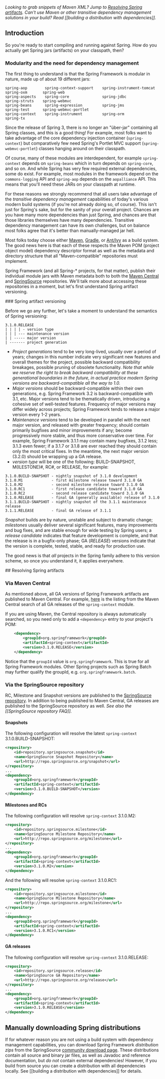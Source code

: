 _Looking to grab snippets of Maven XML? Jump to [Resolving Spring artifacts](#wiki-resolving-spring-artifacts). Can't use Maven or other transitive dependency management solutions in your build? Read [[building a distribution with dependencies]]._

## Introduction

So you're ready to start compiling and running against Spring. How do you actually get Spring jars (artifacts) on your classpath, then?

### Modularity and the need for dependency management

The first thing to understand is that the Spring Framework is modular in nature, made up of about 19 different jars:

    spring-aop        spring-context-support    spring-instrument-tomcat    spring-oxm       spring-web
    spring-aspects    spring-core               spring-jdbc                 spring-struts    spring-webmvc
    spring-beans      spring-expression         spring-jms                  spring-test      spring-webmvc-portlet
    spring-context    spring-instrument         spring-orm                  spring-tx

Since the release of Spring 3, there is no longer an "über-jar" containing all Spring classes, and this is a good thing!  For example, most folks want to take advantage of the core dependency injection container (`spring-context`) but comparatively few need Spring's Portlet MVC support (`spring-webmvc-portlet`) classes hanging around on their classpath.

Of course, many of these modules are interdependent, for example `spring-context` depends on `spring-beans` which in turn depends on `spring-core`, and so on.  And while Spring has very few required external dependencies, some do exist. For example, most modules in the framework depend on the `commons-logging` API and `spring-aop` depends on the `aopalliance` API.  This means that you'll need these JARs on your classpath at runtime.

For these reasons we strongly recommend that all users take advantage of the _transitive dependency management_ capabilities of today's various modern build systems (if you're not already doing so, of course).  This isn't just for Spring's sake, but for the sanity of your overall project. Chances are you have many more dependencies than just Spring, and chances are that those libraries themselves have many dependencies.  Transitive dependency management can have its own challenges, but on balance most folks agree that it's better than manually-managed jar hell.

Most folks today choose either [Maven](http://maven.apache.org), [Gradle](http://gradle.org), or [Ant/Ivy](http://ant.apache.org/ivy) as a build system.  The good news here is that each of these respects the Maven POM (project object model) dependency descriptor format as well as the metadata and directory structure that all "Maven-compatible" repositories must implement.

Spring Framework (and all Spring-* projects, for that matter), publish their individual module jars with Maven metadata both to both the [Maven Central](http://search.maven.org) and [SpringSource](http://repo.springsource.org/) repositories.  We'll talk more about accessing these repositories in a moment, but let's first understand Spring artifact versioning.

<a name="wiki-artifact_versioning"/>
### Spring artifact versioning

Before we go any further, let's take a moment to understand the semantics of Spring versioning:

    3.1.0.RELEASE
    | | | | - version type
    | | | --- maintenance version
    | | ----- major version
    | ------- project generation

* *Project generations* tend to be very long-lived, usually over a period of years; changes in this number indicate very significant new features and overall themes for the project, possible backward compatibility breakages, possible pruning of obsolete functionality.  _Note that while we reserve the right to break backward compatibility at these generational boundaries in the future, in actual practice modern Spring versions are backward-compatible all the way to 1.0._
* *Major versions* should be backward-compatible within their own generations, e.g. Spring Framework 3.2 is backward-compatible with 3.1, etc.  Major versions tend to be thematically driven, introducing a cohesive set of well-tested features. Frequency of major versions may differ widely across projects; Spring Framework tends to release a major version every 1-2 years.
* *Maintenance versions* tend to be developed in parallel with the next major version, and released with greater frequency; should contain primarily bugfixes and minor improvements if any; become progressively more stable, and thus more conservative over time. For example, Spring Framework 3.1.1 may contain many bugfixes, 3.1.2 less; 3.1.3 even fewer; if a 3.1.7 or 3.1.8 are ever reached they should contain only the most critical fixes. In the meantime, the next major version (3.2.0) should be wrapping up a GA release.
* *version type* will be one of the following: BUILD-SNAPSHOT, M(ILESTONE)#, RC#, or RELEASE, for example:
```
3.1.0.BUILD-SNAPSHOT - nightly snapshot of 3.1.0 development
3.1.0.M1             - first milestone release toward 3.1.0 GA
3.1.0.M2             - second milestone release toward 3.1.0 GA
3.1.0.RC1            - first release candidate toward 3.1.0 GA
3.1.0.RC2            - second release candidate toward 3.1.0 GA
3.1.0.RELEASE        - final GA (generally available) release of 3.1.0
3.1.1.BUILD-SNAPSHOT - nightly snapshot of the 3.1.1 maintenance release
3.1.1.RELEASE        - final GA release of 3.1.1 
```

_Snapshot_ builds are by nature, unstable and subject to dramatic change; _milestones_ usually deliver several significant features, many improvements and bug fixes, and are stable enough for wide testing by Spring users; a _release candidate_ indicates that feature development is complete, and that the release is in a bugfix-only phase; GA (_RELEASE_) versions indicate that the version is complete, tested, stable, and ready for production use.

The good news is that _all_ projects in the Spring family adhere to this version scheme, so once you understand it, it applies everywhere.

<a name="wiki-resolving-spring-artifacts"/>
## Resolving Spring artifacts

### Via Maven Central
As mentioned above, all GA versions of Spring Framework artifacts are published to Maven Central. For example, [here](http://search.maven.org/#search%7Cgav%7C1%7Cg%3A%22org.springframework%22%20AND%20a%3A%22spring-context%22) is the listing from the Maven Central search of all GA releases of the `spring-context` module.

If you are using Maven, the Central repository is always automatically searched, so you need only to add a `<dependency>` entry to your project's POM:
```xml
    <dependency>
        <groupId>org.springframework</groupId>
        <artifactId>spring-context</artifactId>
        <version>3.1.0.RELEASE</version>
    </dependency>
```

Notice that the `groupId` value is `org.springframework`. This is true for all Spring Framework modules.  Other Spring projects such as Spring Batch may further qualify the groupId, e.g. `org.springframework.batch`.

### Via the SpringSource repository
RC, Milestone and Snapshot versions are published to the [SpringSource repository](http://repo.springsource.org). In addition to being published to Maven Central, GA releases are published to the SpringSource repository as well. _See also the [[SpringSource repository FAQ]]._

#### Snapshots
The following configuration will resolve the latest `spring-context` 3.1.0.BUILD-SNAPSHOT:
```xml
<repository>
    <id>repository.springsource.snapshot</id>
    <name>SpringSource Snapshot Repository</name>
    <url>http://repo.springsource.org/snapshot</url>
</repository>
...
<dependency>
    <groupId>org.springframework</groupId>
    <artifactId>spring-context</artifactId>
    <version>3.1.0.BUILD-SNAPSHOT</version>
</dependency>
```

#### Milestones and RCs
The following configuration will resolve `spring-context` 3.1.0.M2:
```xml
<repository>
    <id>repository.springsource.milestone</id>
    <name>SpringSource Milestone Repository</name>
    <url>http://repo.springsource.org/milestone</url>
</repository>
...
<dependency>
    <groupId>org.springframework</groupId>
    <artifactId>spring-context</artifactId>
    <version>3.1.0.M2</version>
</dependency>
```

And the following will resolve `spring-context` 3.1.0.RC1:
```xml
<repository>
    <id>repository.springsource.milestone</id>
    <name>SpringSource Milestone Repository</name>
    <url>http://repo.springsource.org/milestone</url>
</repository>
...
<dependency>
    <groupId>org.springframework</groupId>
    <artifactId>spring-context</artifactId>
    <version>3.1.0.RC1</version>
</dependency>
```
#### GA releases
The following configuration will resolve `spring-context` 3.1.0.RELEASE:
```xml
<repository>
    <id>repository.springsource.release</id>
    <name>SpringSource GA Repository</name>
    <url>http://repo.springsource.org/release</url>
</repository>
...
<dependency>
    <groupId>org.springframework</groupId>
    <artifactId>spring-context</artifactId>
    <version>3.1.0.RELEASE</version>
</dependency>
```

## Manually downloading Spring distributions
If for whatever reason you are not using a build system with dependency management capabilities, you can download Spring Framework _distribution zips_ from the SpringSource [community download page](http://www.springsource.com/download/community?project=Spring%20Framework). These distributions contain all source and binary jar files, as well as Javadoc and reference documentation, but _do not_ contain external dependencies!  However, if you build from source you can create a distribution with all dependencies locally. See [[building a distribution with dependencies]] for details.